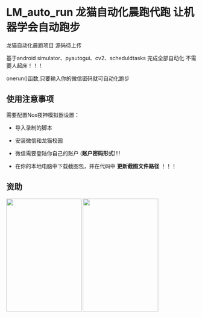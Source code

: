 # LM_auto_run 龙猫自动化晨跑代跑 让机器学会自动跑步
龙猫自动化晨跑项目 源码待上传

基于android simulator、pyautogui、cv2、scheduldtasks 完成全部自动化 不需要人起床！！！

onerun()函数,只要输入你的微信密码就可自动化跑步

## 使用注意事项

需要配置Nox夜神模拟器设置：

- 导入录制的脚本

- 安装微信和龙猫校园

- 微信需要登陆你自己的账户 (__账户密码形式__)!!!

- 在你的本地电脑中下载截图包，并在代码中 __更新截图文件路径__ ！！！


## 资助
<img src="https://github.com/VoxHwa/selecting-lesson-fast/blob/main/payment/alipay.jpg" width = "200" height = "300" alt="" align=left />
<img src="https://github.com/VoxHwa/selecting-lesson-fast/blob/main/payment/wechat.jpg" width = "200" height = "300" alt="" align=left />
